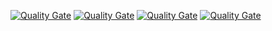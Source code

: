 [![Quality Gate](http://skynetsoftware.org:9000/api/badges/gate?key=Linpack)](http://skynetsoftware.org:9000/dashboard/index/Linpack)
[![Quality Gate](http://skynetsoftware.org:9000/api/badges/measure?key=Linpack&metric=ncloc)](http://skynetsoftware.org:9000/dashboard/index/Linpack)
[![Quality Gate](http://skynetsoftware.org:9000/api/badges/measure?key=Linpack&metric=vulnerabilities)](http://skynetsoftware.org:9000/dashboard/index/Linpack)
[![Quality Gate](http://skynetsoftware.org:9000/api/badges/measure?key=Linpack&metric=bugs)](http://skynetsoftware.org:9000/dashboard/index/Linpack)
